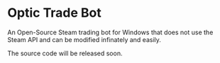 Optic Trade Bot
===============

An Open-Source Steam trading bot for Windows that does not use the Steam API and can be modified infinately and easily.

The source code will be released soon.
